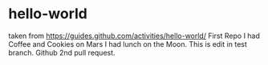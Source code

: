 # hello-world
taken from https://guides.github.com/activities/hello-world/ First Repo
I had Coffee and Cookies on Mars
I had lunch on the Moon.
This is edit in test branch.
Github 2nd pull request.
